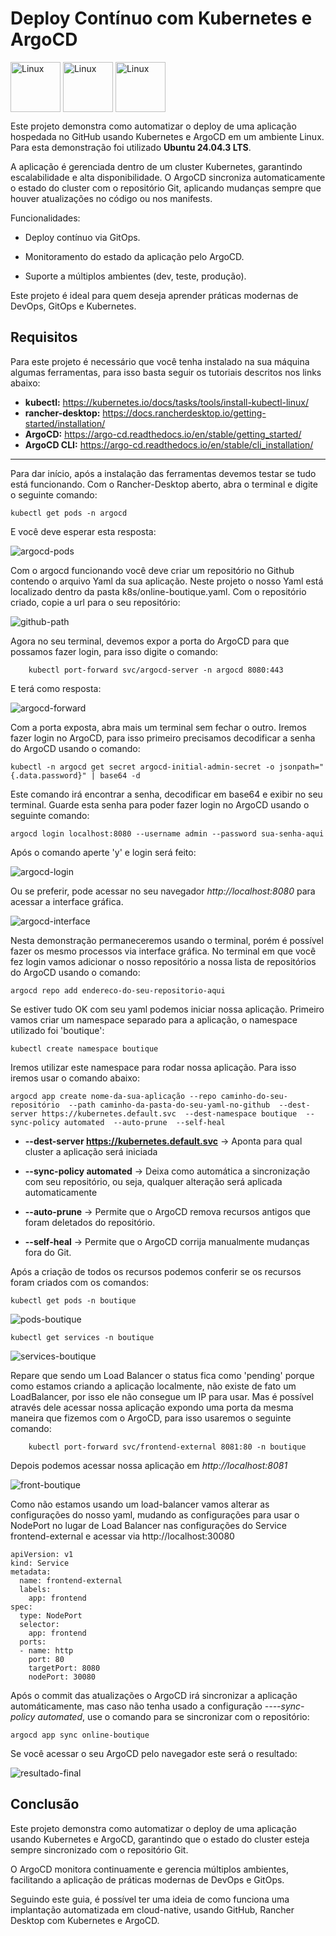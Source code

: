# Deploy Contínuo com Kubernetes e ArgoCD

<img align="center" alt="Linux" width="80px" height="80px" src="https://cdn.jsdelivr.net/gh/devicons/devicon@latest/icons/kubernetes/kubernetes-original.svg"/> <img align="center" alt="Linux" width="80px" height="80px" src="https://cdn.jsdelivr.net/gh/devicons/devicon@latest/icons/argocd/argocd-original-wordmark.svg"/> <img align="center" alt="Linux" width="80px" height="80px" src="https://cdn.jsdelivr.net/gh/devicons/devicon@latest/icons/linux/linux-original.svg"/>


Este projeto demonstra como automatizar o deploy de uma aplicação hospedada no GitHub usando Kubernetes e ArgoCD em um ambiente Linux. Para esta demonstração foi utilizado **Ubuntu 24.04.3 LTS**.

A aplicação é gerenciada dentro de um cluster Kubernetes, garantindo escalabilidade e alta disponibilidade. O ArgoCD sincroniza automaticamente o estado do cluster com o repositório Git, aplicando mudanças sempre que houver atualizações no código ou nos manifests.

Funcionalidades:

- Deploy contínuo via GitOps.

- Monitoramento do estado da aplicação pelo ArgoCD.

- Suporte a múltiplos ambientes (dev, teste, produção).

Este projeto é ideal para quem deseja aprender práticas modernas de DevOps, GitOps e Kubernetes.


## Requisitos

Para este projeto é necessário que você tenha instalado na sua máquina algumas ferramentas, para isso basta seguir os tutoriais descritos nos links abaixo:

- **kubectl:** <a>https://kubernetes.io/docs/tasks/tools/install-kubectl-linux/</a>
- **rancher-desktop:** <a>https://docs.rancherdesktop.io/getting-started/installation/</a>
- **ArgoCD:** <a>https://argo-cd.readthedocs.io/en/stable/getting_started/</a>
- **ArgoCD CLI:** <a>https://argo-cd.readthedocs.io/en/stable/cli_installation/</a>


***

Para dar início, após a instalação das ferramentas devemos testar se tudo está funcionando. Com o Rancher-Desktop aberto, abra o terminal e digite o seguinte comando:

    kubectl get pods -n argocd

E você deve esperar esta resposta:

![argocd-pods](/images/argocd-pods.png "Pods ArgoCD")

Com o argocd funcionando você deve criar um repositório no Github contendo o arquivo Yaml da sua aplicação. Neste projeto o nosso Yaml está localizado dentro da pasta k8s/online-boutique.yaml.
Com o repositório criado, copie a url para o seu repositório:


![github-path](/images/github-path.png "Github path")


Agora no seu terminal, devemos expor a porta do ArgoCD para que possamos fazer login, para isso digite o comando:

        kubectl port-forward svc/argocd-server -n argocd 8080:443

E terá como resposta: 

![argocd-forward](/images/argocd-forward.png "ArgoCD port forward")


Com a porta exposta, abra mais um terminal sem fechar o outro. Iremos fazer login no ArgoCD, para isso primeiro precisamos decodificar a senha do ArgoCD usando o comando:

    kubectl -n argocd get secret argocd-initial-admin-secret -o jsonpath="{.data.password}" | base64 -d

Este comando irá encontrar a senha, decodificar em base64 e exibir no seu terminal. Guarde esta senha para poder fazer login no ArgoCD usando o seguinte comando:

    argocd login localhost:8080 --username admin --password sua-senha-aqui

Após o comando aperte 'y' e login será feito:


![argocd-login](/images/argocd-login.png "ArgoCD Login")


Ou se preferir, pode acessar no seu navegador *http://localhost:8080* para acessar a interface gráfica.


![argocd-interface](/images/argocd-interface.png "ArgoCD Interface")


Nesta demonstração permaneceremos usando o terminal, porém é possível fazer os mesmo processos via interface gráfica.
No terminal em que você fez login vamos adicionar o nosso repositório a nossa lista de repositórios do ArgoCD usando o comando:

    argocd repo add endereco-do-seu-repositorio-aqui

Se estiver tudo OK com seu yaml podemos iniciar nossa aplicação. Primeiro vamos criar um namespace separado para a aplicação, o namespace utilizado foi 'boutique':

    kubectl create namespace boutique

Iremos utilizar este namespace para rodar nossa aplicação. Para isso iremos usar o comando abaixo:

    argocd app create nome-da-sua-aplicação --repo caminho-do-seu-repositório  --path caminho-da-pasta-do-seu-yaml-no-github  --dest-server https://kubernetes.default.svc  --dest-namespace boutique  --sync-policy automated  --auto-prune  --self-heal
        
 - **--dest-server https://kubernetes.default.svc** -> Aponta para qual cluster a aplicação será iniciada 

 - **--sync-policy automated** -> Deixa como automática a sincronização com seu repositório, ou seja, qualquer alteração será aplicada automaticamente

 - **--auto-prune** -> Permite que o ArgoCD remova recursos antigos que foram deletados do repositório.

 - **--self-heal** -> Permite que o ArgoCD corrija manualmente mudanças fora do Git.

Após a criação de todos os recursos podemos conferir se os recursos foram criados com os comandos:

    kubectl get pods -n boutique
        

![pods-boutique](/images/pods-boutique.png "Pods Boutique")


    kubectl get services -n boutique 


![services-boutique](/images/services-boutique.png "Services Boutique") 


        
Repare que sendo um Load Balancer o status fica como 'pending' porque como estamos criando a aplicação localmente, não existe de fato um LoadBalancer, por isso ele não consegue um IP para usar. Mas é possível através dele acessar nossa aplicação expondo uma porta da mesma maneira que fizemos com o ArgoCD, para isso usaremos o seguinte comando:

        kubectl port-forward svc/frontend-external 8081:80 -n boutique


Depois podemos acessar nossa aplicação em *http://localhost:8081*

![front-boutique](/images/front-boutique.png "Front Boutique")

Como não estamos usando um load-balancer vamos alterar as configurações do nosso yaml, mudando as configurações para usar o NodePort no lugar de Load Balancer nas configurações do Service frontend-external e acessar via http://localhost:30080


    apiVersion: v1
    kind: Service
    metadata:
      name: frontend-external
      labels:
        app: frontend
    spec:
      type: NodePort
      selector:
        app: frontend
      ports:
      - name: http
        port: 80
        targetPort: 8080
        nodePort: 30080

Após o commit das atualizações o ArgoCD irá sincronizar a aplicação automáticamente, mas caso não tenha usado a configuração *----sync-policy automated*, use o comando para se sincronizar com o repositório:

    argocd app sync online-boutique

Se você acessar o seu ArgoCD pelo navegador este será o resultado:


![resultado-final](/images/resultado-final.png "Resultado final")


## Conclusão

Este projeto demonstra como automatizar o deploy de uma aplicação usando Kubernetes e ArgoCD, garantindo que o estado do cluster esteja sempre sincronizado com o repositório Git.

O ArgoCD monitora continuamente e gerencia múltiplos ambientes, facilitando a aplicação de práticas modernas de DevOps e GitOps.

Seguindo este guia, é possível ter uma ideia de como funciona uma implantação automatizada em cloud-native, usando GitHub, Rancher Desktop com Kubernetes e ArgoCD.
